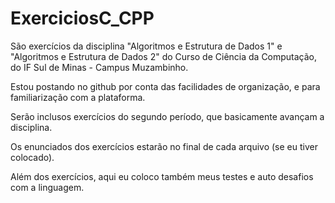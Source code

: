 # ExerciciosC_CPP
 
 São exercícios da disciplina "Algoritmos e Estrutura de Dados 1" e "Algoritmos e Estrutura de Dados 2" do Curso
 de Ciência da Computação, do IF Sul de Minas - Campus Muzambinho.
 
 Estou postando no github por conta das facilidades de organização, e para
 familiarização com a plataforma.

 Serão inclusos exercícios do segundo período, que basicamente avançam a disciplina.

 Os enunciados dos exercícios estarão no final de cada arquivo (se eu tiver colocado).

 Além dos exercícios, aqui eu coloco também meus testes e auto desafios 
 com a linguagem.

